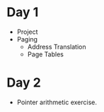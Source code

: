 # Day 1

* Project
* Paging
  * Address Translation
  * Page Tables

# Day 2

* Pointer arithmetic exercise.
